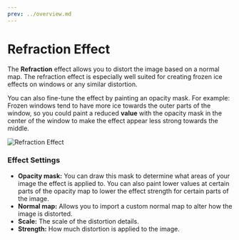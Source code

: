 ```yaml
---
prev: ../overview.md
---
```

# Refraction Effect

The **Refraction** effect allows you to distort the image based on a normal map. The refraction effect is especially well suited for creating frozen ice effects on windows or any similar distortion.

You can also fine-tune the effect by painting an opacity mask. For example: Frozen windows tend to have more ice towards the outer parts of the window, so you could paint a reduced **value** with the opacity mask in the center of the window to make the effect appear less strong towards the middle.

![Refraction Effect](/img/effects/Refract.gif)

### Effect Settings

* **Opacity mask:** You can draw this mask to determine what areas of your image the effect is applied to. You can also paint lower values at certain parts of the opacity map to lower the effect strength for certain parts of the image.
* **Normal map:** Allows you to import a custom normal map to alter how the image is distorted.
* **Scale:** The scale of the distortion details.
* **Strength:** How much distortion is applied to the image.